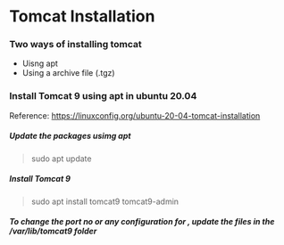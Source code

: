 # Tomcat Installation

### Two ways of installing tomcat
* Uisng apt
* Using a archive file (.tgz)

### Install Tomcat 9 using apt in ubuntu 20.04

Reference: https://linuxconfig.org/ubuntu-20-04-tomcat-installation

##### Update the packages usimg apt
> sudo apt update

##### Install Tomcat 9
> sudo apt install tomcat9 tomcat9-admin

##### To change the port no or any configuration for , update the files in the /var/lib/tomcat9 folder

